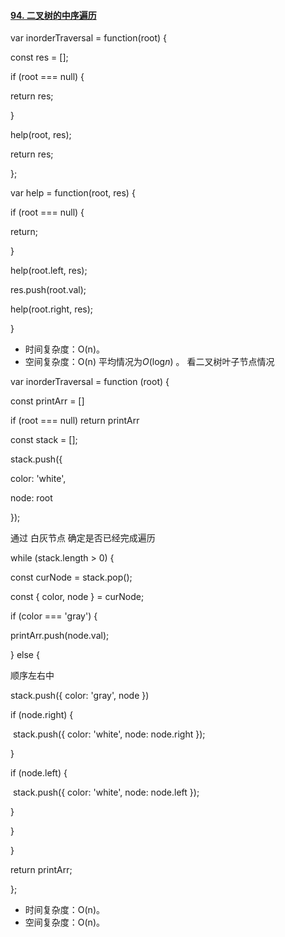 #### [94. 二叉树的中序遍历](https://leetcode-cn.com/problems/binary-tree-inorder-traversal/)

var inorderTraversal = function(root) {

 const res = [];

 if (root === null) {

  return res;

 }

 help(root, res);

 return res;

};



var help = function(root, res) {

 if (root === null) {

  return;

 }

 help(root.left, res);

 res.push(root.val);

 help(root.right, res);

}

- 时间复杂度：O(n)。
- 空间复杂度：O(n) 平均情况为*O*(log*n*) 。 看二叉树叶子节点情况

var inorderTraversal = function (root) {

 const printArr = []

 if (root === null) return printArr

 const stack = [];

 stack.push({

  color: 'white',

  node: root

 });

通过 白灰节点 确定是否已经完成遍历



 while (stack.length > 0) {

  const curNode = stack.pop();

  const { color, node } = curNode;

  if (color === 'gray') {

   printArr.push(node.val);

  } else {

顺序左右中

   stack.push({ color: 'gray', node })

   if (node.right) {

​    stack.push({ color: 'white', node: node.right });

   }

   if (node.left) {

​    stack.push({ color: 'white', node: node.left });

   }

  }

 }

 return printArr;

};

- 时间复杂度：O(n)。
- 空间复杂度：O(n)。
